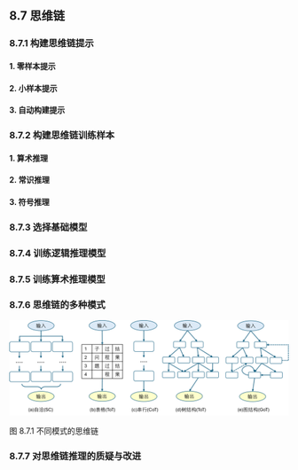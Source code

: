 
## 8.7 思维链

### 8.7.1 构建思维链提示


#### 1. 零样本提示


#### 2. 小样本提示


#### 3. 自动构建提示

### 8.7.2 构建思维链训练样本


#### 1. 算术推理

#### 2. 常识推理

#### 3. 符号推理


### 8.7.3 选择基础模型



### 8.7.4 训练逻辑推理模型


### 8.7.5 训练算术推理模型


### 8.7.6 思维链的多种模式


<img src="./img/CoT.png">

图 8.7.1 不同模式的思维链

### 8.7.7 对思维链推理的质疑与改进

